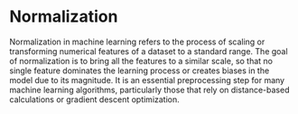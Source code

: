 # Normalization

Normalization in machine learning refers to the process of scaling or transforming numerical features of a dataset to a standard range. The goal of normalization is to bring all the features to a similar scale, so that no single feature dominates the learning process or creates biases in the model due to its magnitude. It is an essential preprocessing step for many machine learning algorithms, particularly those that rely on distance-based calculations or gradient descent optimization.
